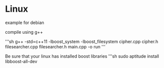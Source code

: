 # Linux

example for debian

compile using g++

'''sh
g++ -std=c++11 -lboost_system -lboost_filesystem cipher.cpp cipher.h filesearcher.cpp filesearcher.h main.cpp -o run
'''

Be sure that your linux has installed boost libraries
'''sh
sudo aptitude install libboost-all-dev

